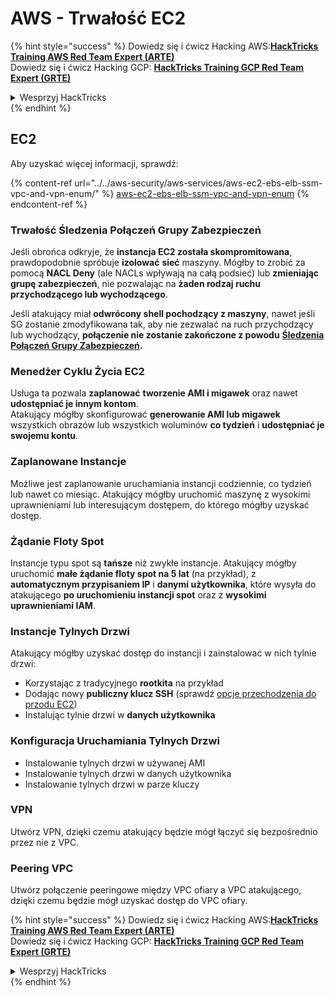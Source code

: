 # AWS - Trwałość EC2

{% hint style="success" %}
Dowiedz się i ćwicz Hacking AWS:<img src="/.gitbook/assets/image.png" alt="" data-size="line">[**HackTricks Training AWS Red Team Expert (ARTE)**](https://training.hacktricks.xyz/courses/arte)<img src="/.gitbook/assets/image.png" alt="" data-size="line">\
Dowiedz się i ćwicz Hacking GCP: <img src="/.gitbook/assets/image (2).png" alt="" data-size="line">[**HackTricks Training GCP Red Team Expert (GRTE)**<img src="/.gitbook/assets/image (2).png" alt="" data-size="line">](https://training.hacktricks.xyz/courses/grte)

<details>

<summary>Wesprzyj HackTricks</summary>

* Sprawdź [**plany subskrypcyjne**](https://github.com/sponsors/carlospolop)!
* **Dołącz do** 💬 [**grupy Discord**](https://discord.gg/hRep4RUj7f) lub [**grupy telegramowej**](https://t.me/peass) lub **śledź** nas na **Twitterze** 🐦 [**@hacktricks\_live**](https://twitter.com/hacktricks\_live)**.**
* **Dziel się trikami hakerskimi, przesyłając PR-y do** [**HackTricks**](https://github.com/carlospolop/hacktricks) i [**HackTricks Cloud**](https://github.com/carlospolop/hacktricks-cloud) na githubie.

</details>
{% endhint %}

## EC2

Aby uzyskać więcej informacji, sprawdź:

{% content-ref url="../../aws-security/aws-services/aws-ec2-ebs-elb-ssm-vpc-and-vpn-enum/" %}
[aws-ec2-ebs-elb-ssm-vpc-and-vpn-enum](../../aws-security/aws-services/aws-ec2-ebs-elb-ssm-vpc-and-vpn-enum/)
{% endcontent-ref %}

### Trwałość Śledzenia Połączeń Grupy Zabezpieczeń

Jeśli obrońca odkryje, że **instancja EC2 została skompromitowana**, prawdopodobnie spróbuje **izolować** **sieć** maszyny. Mógłby to zrobić za pomocą **NACL Deny** (ale NACLs wpływają na całą podsieć) lub **zmieniając grupę zabezpieczeń**, nie pozwalając na **żaden rodzaj ruchu przychodzącego lub wychodzącego**.

Jeśli atakujący miał **odwrócony shell pochodzący z maszyny**, nawet jeśli SG zostanie zmodyfikowana tak, aby nie zezwalać na ruch przychodzący lub wychodzący, **połączenie nie zostanie zakończone z powodu** [**Śledzenia Połączeń Grupy Zabezpieczeń**](https://docs.aws.amazon.com/AWSEC2/latest/UserGuide/security-group-connection-tracking.html)**.**

### Menedżer Cyklu Życia EC2

Usługa ta pozwala **zaplanować** **tworzenie AMI i migawek** oraz nawet **udostępniać je innym kontom**.\
Atakujący mógłby skonfigurować **generowanie AMI lub migawek** wszystkich obrazów lub wszystkich woluminów **co tydzień** i **udostępniać je swojemu kontu**.

### Zaplanowane Instancje

Możliwe jest zaplanowanie uruchamiania instancji codziennie, co tydzień lub nawet co miesiąc. Atakujący mógłby uruchomić maszynę z wysokimi uprawnieniami lub interesującym dostępem, do którego mógłby uzyskać dostęp.

### Żądanie Floty Spot

Instancje typu spot są **tańsze** niż zwykłe instancje. Atakujący mógłby uruchomić **małe żądanie floty spot na 5 lat** (na przykład), z **automatycznym przypisaniem IP** i **danymi użytkownika**, które wysyła do atakującego **po uruchomieniu instancji spot** oraz z **wysokimi uprawnieniami IAM**.

### Instancje Tylnych Drzwi

Atakujący mógłby uzyskać dostęp do instancji i zainstalować w nich tylnie drzwi:

* Korzystając z tradycyjnego **rootkita** na przykład
* Dodając nowy **publiczny klucz SSH** (sprawdź [opcje przechodzenia do przodu EC2](../../aws-security/aws-privilege-escalation/aws-ec2-privesc.md))
* Instalując tylnie drzwi w **danych użytkownika**

### **Konfiguracja Uruchamiania Tylnych Drzwi**

* Instalowanie tylnych drzwi w używanej AMI
* Instalowanie tylnych drzwi w danych użytkownika
* Instalowanie tylnych drzwi w parze kluczy

### VPN

Utwórz VPN, dzięki czemu atakujący będzie mógł łączyć się bezpośrednio przez nie z VPC.

### Peering VPC

Utwórz połączenie peeringowe między VPC ofiary a VPC atakującego, dzięki czemu będzie mógł uzyskać dostęp do VPC ofiary.

{% hint style="success" %}
Dowiedz się i ćwicz Hacking AWS:<img src="/.gitbook/assets/image.png" alt="" data-size="line">[**HackTricks Training AWS Red Team Expert (ARTE)**](https://training.hacktricks.xyz/courses/arte)<img src="/.gitbook/assets/image.png" alt="" data-size="line">\
Dowiedz się i ćwicz Hacking GCP: <img src="/.gitbook/assets/image (2).png" alt="" data-size="line">[**HackTricks Training GCP Red Team Expert (GRTE)**<img src="/.gitbook/assets/image (2).png" alt="" data-size="line">](https://training.hacktricks.xyz/courses/grte)

<details>

<summary>Wesprzyj HackTricks</summary>

* Sprawdź [**plany subskrypcyjne**](https://github.com/sponsors/carlospolop)!
* **Dołącz do** 💬 [**grupy Discord**](https://discord.gg/hRep4RUj7f) lub [**grupy telegramowej**](https://t.me/peass) lub **śledź** nas na **Twitterze** 🐦 [**@hacktricks\_live**](https://twitter.com/hacktricks\_live)**.**
* **Dziel się trikami hakerskimi, przesyłając PR-y do** [**HackTricks**](https://github.com/carlospolop/hacktricks) i [**HackTricks Cloud**](https://github.com/carlospolop/hacktricks-cloud) na githubie.

</details>
{% endhint %}
